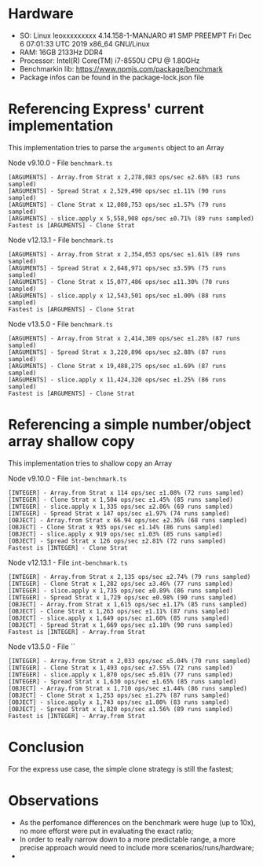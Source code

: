 # Hardware

* SO: Linux leoxxxxxxxxx 4.14.158-1-MANJARO #1 SMP PREEMPT Fri Dec 6 07:01:33 UTC 2019 x86_64 GNU/Linux
* RAM: 16GB 2133Hz DDR4
* Processor: Intel(R) Core(TM) i7-8550U CPU @ 1.80GHz
* Benchmarkin lib: https://www.npmjs.com/package/benchmark
* Package infos can be found in the package-lock.json file

# Referencing Express' current implementation

This implementation tries to parse the `arguments` object to an Array

Node v9.10.0 - File `benchmark.ts`
```
[ARGUMENTS] - Array.from Strat x 2,278,083 ops/sec ±2.68% (83 runs sampled)
[ARGUMENTS] - Spread Strat x 2,529,490 ops/sec ±1.11% (90 runs sampled)
[ARGUMENTS] - Clone Strat x 12,080,753 ops/sec ±1.57% (79 runs sampled)
[ARGUMENTS] - slice.apply x 5,558,908 ops/sec ±0.71% (89 runs sampled)
Fastest is [ARGUMENTS] - Clone Strat
```

Node v12.13.1 - File `benchmark.ts`
```
[ARGUMENTS] - Array.from Strat x 2,354,053 ops/sec ±1.61% (89 runs sampled)
[ARGUMENTS] - Spread Strat x 2,648,971 ops/sec ±3.59% (75 runs sampled)
[ARGUMENTS] - Clone Strat x 15,077,486 ops/sec ±11.30% (70 runs sampled)
[ARGUMENTS] - slice.apply x 12,543,501 ops/sec ±1.00% (88 runs sampled)
Fastest is [ARGUMENTS] - Clone Strat
```

Node v13.5.0 - File `benchmark.ts`
```
[ARGUMENTS] - Array.from Strat x 2,414,389 ops/sec ±1.28% (87 runs sampled)
[ARGUMENTS] - Spread Strat x 3,220,896 ops/sec ±2.88% (87 runs sampled)
[ARGUMENTS] - Clone Strat x 19,488,275 ops/sec ±1.69% (87 runs sampled)
[ARGUMENTS] - slice.apply x 11,424,320 ops/sec ±1.25% (86 runs sampled)
Fastest is [ARGUMENTS] - Clone Strat
```


# Referencing a simple number/object array shallow copy

This implementation tries to shallow copy an Array

Node v9.10.0 - File `int-benchmark.ts`
```
[INTEGER] - Array.from Strat x 114 ops/sec ±1.08% (72 runs sampled)
[INTEGER] - Clone Strat x 1,504 ops/sec ±1.45% (85 runs sampled)
[INTEGER] - slice.apply x 1,335 ops/sec ±2.86% (69 runs sampled)
[INTEGER] - Spread Strat x 147 ops/sec ±1.97% (74 runs sampled)
[OBJECT] - Array.from Strat x 66.94 ops/sec ±2.36% (68 runs sampled)
[OBJECT] - Clone Strat x 935 ops/sec ±1.14% (86 runs sampled)
[OBJECT] - slice.apply x 919 ops/sec ±1.03% (85 runs sampled)
[OBJECT] - Spread Strat x 126 ops/sec ±2.81% (72 runs sampled)
Fastest is [INTEGER] - Clone Strat
```

Node v12.13.1 - File `int-benchmark.ts`
```
[INTEGER] - Array.from Strat x 2,135 ops/sec ±2.74% (79 runs sampled)
[INTEGER] - Clone Strat x 1,282 ops/sec ±3.46% (77 runs sampled)
[INTEGER] - slice.apply x 1,735 ops/sec ±0.89% (86 runs sampled)
[INTEGER] - Spread Strat x 1,729 ops/sec ±0.98% (90 runs sampled)
[OBJECT] - Array.from Strat x 1,615 ops/sec ±1.17% (85 runs sampled)
[OBJECT] - Clone Strat x 1,263 ops/sec ±1.11% (87 runs sampled)
[OBJECT] - slice.apply x 1,649 ops/sec ±1.60% (85 runs sampled)
[OBJECT] - Spread Strat x 1,669 ops/sec ±1.18% (90 runs sampled)
Fastest is [INTEGER] - Array.from Strat
```

Node v13.5.0 - File ``
```
[INTEGER] - Array.from Strat x 2,033 ops/sec ±5.04% (70 runs sampled)
[INTEGER] - Clone Strat x 1,493 ops/sec ±7.55% (72 runs sampled)
[INTEGER] - slice.apply x 1,870 ops/sec ±5.01% (77 runs sampled)
[INTEGER] - Spread Strat x 1,630 ops/sec ±1.65% (85 runs sampled)
[OBJECT] - Array.from Strat x 1,710 ops/sec ±1.44% (86 runs sampled)
[OBJECT] - Clone Strat x 1,253 ops/sec ±1.27% (87 runs sampled)
[OBJECT] - slice.apply x 1,743 ops/sec ±1.80% (83 runs sampled)
[OBJECT] - Spread Strat x 1,820 ops/sec ±1.56% (89 runs sampled)
Fastest is [INTEGER] - Array.from Strat
```

# Conclusion

For the express use case, the simple clone strategy is still the fastest;

# Observations
* As the perfomance differences on the benchmark were huge (up to 10x), no more efforst were put in evaluating the exact ratio;
* In order to really narrow down to a more predictable range, a more precise approach would need to include more scenarios/runs/hardware;
*